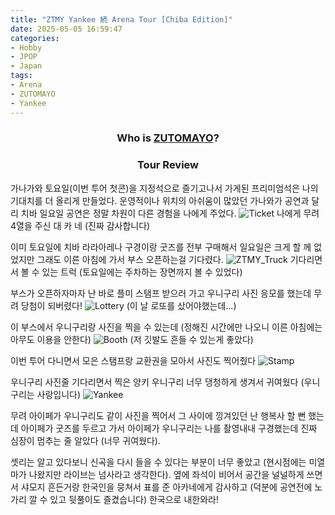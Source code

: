 ```yaml
---
title: "ZTMY Yankee 続 Arena Tour [Chiba Edition]"
date: 2025-05-05 16:59:47
categories:
- Hobby
- JPOP
- Japan
tags:
- Arena
- ZUTOMAYO
- Yankee
---
```



### <center>Who is [ZUTOMAYO](https://zutomayo.net/)?</center>

### <center>Tour Review</center>
가나가와 토요일(이번 투어 첫콘)을 지정석으로 즐기고나서 가게된 프리미엄석은 나의 기대치를 더 올리게 만들었다. 운영적이나 위치의 아쉬움이 많았던 가나와가 공연과 달리 치바 일요일 공연은 정말 차원이 다른 경험을 나에게 주었다.
![Ticket](/post_image/25_04_30/ticket.jpeg)
나에게 무려 4열을 주신 대 카 네 (진짜 감사합니다)

이미 토요일에 치바 라라아레나 구경이랑 굿즈를 전부 구매해서 일요일은 크게 할 께 없었지만 그래도 이른 아침에 가서 부스 오픈하는걸 기다렸다. 
![ZTMY_Truck](/post_image/25_04_30/truck_left.jpeg)
기다리면서 볼 수 있는 트럭 (토요일에는 주차하는 장면까지 볼 수 있었다)

부스가 오픈하자마자 난 바로 플미 스탬프 받으러 가고 우니구리 사진 응모를 했는데 무려 당첨이 되버렸다!
![Lottery](/post_image/25_04_30/uniguri_lottery.jpeg)
(이 날 로또를 샀어야했는데...)

이 부스에서 우니구리랑 사진을 찍을 수 있는데 (정해진 시간에만 나오니 이른 아침에는 아무도 이용을 안한다)
![Booth](/post_image/25_04_30/photobooth.jpeg)
(저 깃발도 흔들 수 있는게 좋았다)

이번 투어 다니면서 모은 스탬프랑 교환권을 모아서 사진도 찍어줬다
![Stamp](/post_image/25_04_30/stamp_collection.jpeg)

우니구리 사진줄 기다리면서 찍은 양키 우니구리 너무 댕청하게 생겨서 귀여웠다 (우니구리는 사랑입니다)
![Yankee](/post_image/25_04_30/yankee_uniguri.jpeg)

무려 아이페가 우니구리도 같이 사진을 찍어서 그 사이에 낑겨있던 난 행복사 할 뻔 했는데 아이페가 굿즈를 두르고 가서 아이페가 우니구리는 나를 촬영내내 구경했는데 진짜 심장이 멈추는 줄 알았다 (너무 귀여웠다).

셋리는 알고 있다보니 신곡을 다시 들을 수 있다는 부분이 너무 좋았고 (현시점에는 미열마가 나왔지만 라이브는 넘사라고 생각한다). 옆에 좌석이 비어서 공간을 널널하게 쓰면서 샤모지 흔든거랑 한국인을 뭉쳐서 표를 준 아카네에게 감사하고 (덕분에 공연전에 노가리 깔 수 있고 뒷풀이도 즐겼습니다) 한국으로 내한와라!